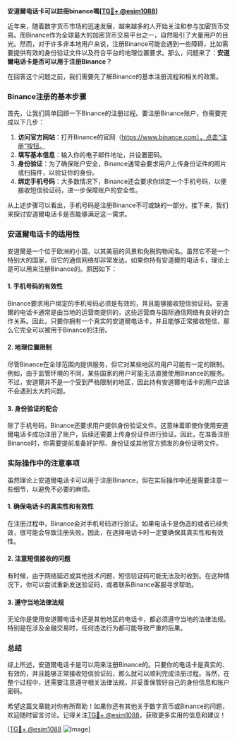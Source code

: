 **安道爾电话卡可以註冊binance嗎[[TG💪+ @esim1088](https://t.me/s/esim1088)]**

近年来，随着数字货币市场的迅速发展，越来越多的人开始关注和参与加密货币交易。而Binance作为全球最大的加密货币交易平台之一，自然吸引了大量用户的目光。然而，对于许多非本地用户来说，注册Binance可能会遇到一些障碍，比如需要提供有效的身份验证文件以及符合平台的地理位置要求。那么，问题来了：**安道爾电话卡是否可以用于注册Binance？**

在回答这个问题之前，我们需要先了解Binance的基本注册流程和相关的政策。

### Binance注册的基本步骤

首先，让我们简单回顾一下Binance的注册过程。要注册Binance账户，你需要完成以下几步：

1. **访问官方网站**：打开Binance的官网（https://www.binance.com），点击“注册”按钮。
2. **填写基本信息**：输入你的电子邮件地址，并设置密码。
3. **身份验证**：为了确保账户安全，Binance通常会要求用户上传身份证件的照片或扫描件，以验证你的身份。
4. **绑定手机号码**：大多数情况下，Binance还会要求你绑定一个手机号码，以便接收短信验证码，进一步保障账户的安全性。

从上述步骤可以看出，手机号码是注册Binance不可或缺的一部分。接下来，我们来探讨安道爾电话卡是否能够满足这一需求。

### 安道爾电话卡的适用性

安道爾是一个位于欧洲的小国，以其美丽的风景和免税购物闻名。虽然它不是一个特别大的国家，但它的通信网络却非常发达。如果你持有安道爾的电话卡，理论上是可以用来注册Binance的。原因如下：

#### 1. 手机号码的有效性
Binance要求用户绑定的手机号码必须是有效的，并且能够接收短信验证码。安道爾的电话卡通常是由当地的运营商提供的，这些运营商与国际通信网络有良好的合作关系。因此，只要你拥有一个真实的安道爾电话卡，并且能够正常接收短信，那么它完全可以被用于Binance的注册。

#### 2. 地理位置限制
尽管Binance在全球范围内提供服务，但它对某些地区的用户可能有一定的限制。例如，由于监管环境的不同，某些国家的用户可能无法直接使用Binance的服务。不过，安道爾并不是一个受到严格限制的地区，因此持有安道爾电话卡的用户应该不会遇到太大的问题。

#### 3. 身份验证的配合
除了手机号码，Binance还要求用户提供身份验证文件。这意味着即使你使用安道爾电话卡成功注册了账户，后续还需要上传身份证件进行验证。因此，在准备注册Binance时，你需要提前准备好护照、身份证或其他官方颁发的身份证明文件。

### 实际操作中的注意事项

虽然理论上安道爾电话卡可以用于注册Binance，但在实际操作中还是需要注意一些细节，以避免不必要的麻烦。

#### 1. 确保电话卡的真实性和有效性
在注册过程中，Binance会对手机号码进行验证。如果电话卡是伪造的或者已经失效，很可能会导致注册失败。因此，在选择电话卡时一定要确保其真实性和有效性。

#### 2. 注意短信接收的问题
有时候，由于网络延迟或其他技术问题，短信验证码可能无法及时收到。在这种情况下，你可以尝试重新发送验证码，或者联系Binance客服寻求帮助。

#### 3. 遵守当地法律法规
无论你是使用安道爾电话卡还是其他地区的电话卡，都必须遵守当地的法律法规。特别是在涉及金融交易时，任何违法行为都可能导致严重的后果。

### 总结

综上所述，安道爾电话卡是可以用来注册Binance的。只要你的电话卡是真实的、有效的，并且能够正常接收短信验证码，那么就可以顺利完成注册过程。当然，在整个过程中，还需要注意遵守相关法律法规，并妥善保管好自己的身份信息和账户密码。

希望这篇文章能对你有所帮助！如果你还有其他关于数字货币或Binance的问题，欢迎随时留言讨论。记得关注[TG💪+ @esim1088](https://t.me/s/esim1088)，获取更多实用的信息和建议！

[[TG💪+ @esim1088](https://t.me/s/esim1088) ![Image](https://i.postimg.cc/4NQfJmqS/Snipaste-2025-05-13-00-14-12.png)]